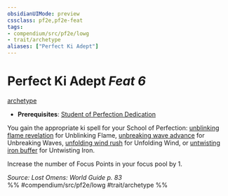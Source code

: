 ```yaml
---
obsidianUIMode: preview
cssclass: pf2e,pf2e-feat
tags:
- compendium/src/pf2e/lowg
- trait/archetype
aliases: ["Perfect Ki Adept"]
---
```

# Perfect Ki Adept  *Feat 6*  
[archetype](../../Rules/traits/archetype.md)  

- **Prerequisites**: [Student of Perfection Dedication](student-of-perfection-dedication-lowg.md)

You gain the appropriate ki spell for your School of Perfection: [unblinking flame revelation](../spells/unblinking-flame-revelation-lowg.md) for Unblinking Flame, [unbreaking wave advance](../spells/unbreaking-wave-advance-lowg.md) for Unbreaking Waves, [unfolding wind rush](../spells/unfolding-wind-rush-lowg.md) for Unfolding Wind, or [untwisting iron buffer](../spells/untwisting-iron-buffer-lowg.md) for Untwisting Iron.

Increase the number of Focus Points in your focus pool by 1.

*Source: Lost Omens: World Guide p. 83*  
%% #compendium/src/pf2e/lowg #trait/archetype %%